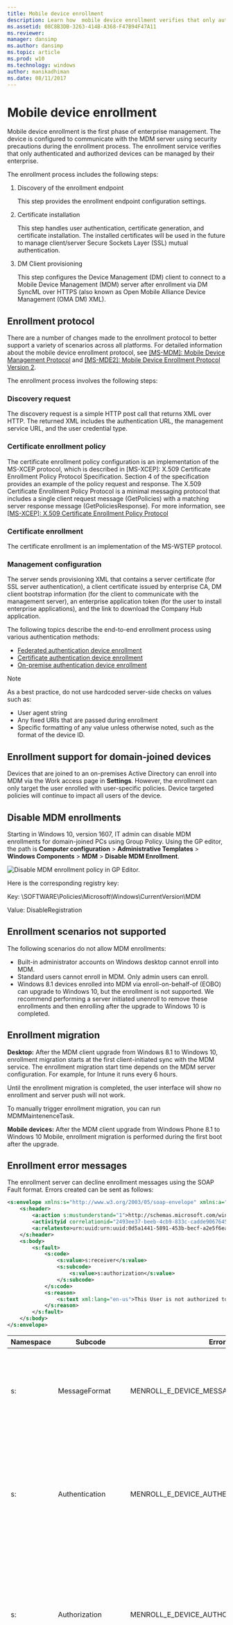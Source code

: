 ```yaml
---
title: Mobile device enrollment
description: Learn how  mobile device enrollment verifies that only authenticated and authorized devices can be managed by their enterprise.
ms.assetid: 08C8B3DB-3263-414B-A368-F47B94F47A11
ms.reviewer: 
manager: dansimp
ms.author: dansimp
ms.topic: article
ms.prod: w10
ms.technology: windows
author: manikadhiman
ms.date: 08/11/2017
---
```


# Mobile device enrollment

Mobile device enrollment is the first phase of enterprise management. The device is configured to communicate with the MDM server using security precautions during the enrollment process. The enrollment service verifies that only authenticated and authorized devices can be managed by their enterprise.

The enrollment process includes the following steps:

1.  Discovery of the enrollment endpoint

    This step provides the enrollment endpoint configuration settings.

2.  Certificate installation

    This step handles user authentication, certificate generation, and certificate installation. The installed certificates will be used in the future to manage client/server Secure Sockets Layer (SSL) mutual authentication.

3.  DM Client provisioning

    This step configures the Device Management (DM) client to connect to a Mobile Device Management (MDM) server after enrollment via DM SyncML over HTTPS (also known as Open Mobile Alliance Device Management (OMA DM) XML).

## Enrollment protocol

There are a number of changes made to the enrollment protocol to better support a variety of scenarios across all platforms. For detailed information about the mobile device enrollment protocol, see [\[MS-MDM\]: Mobile Device Management Protocol](/openspecs/windows_protocols/ms-mdm/33769a92-ac31-47ef-ae7b-dc8501f7104f) and [\[MS-MDE2\]: Mobile Device Enrollment Protocol Version 2]( https://go.microsoft.com/fwlink/p/?LinkId=619347).

The enrollment process involves the following steps:

### Discovery request
   The discovery request is a simple HTTP post call that returns XML over HTTP. The returned XML includes the authentication URL, the management service URL, and the user credential type.

### Certificate enrollment policy
The certificate enrollment policy configuration is an implementation of the MS-XCEP protocol, which is described in \[MS-XCEP\]: X.509 Certificate Enrollment Policy Protocol Specification. Section 4 of the specification provides an example of the policy request and response. The X.509 Certificate Enrollment Policy Protocol is a minimal messaging protocol that includes a single client request message (GetPolicies) with a matching server response message (GetPoliciesResponse). For more information, see [\[MS-XCEP\]: X.509 Certificate Enrollment Policy Protocol](/openspecs/windows_protocols/ms-xcep/08ec4475-32c2-457d-8c27-5a176660a210)

### Certificate enrollment
The certificate enrollment is an implementation of the MS-WSTEP protocol.

### Management configuration
The server sends provisioning XML that contains a server certificate (for SSL server authentication), a client certificate issued by enterprise CA, DM client bootstrap information (for the client to communicate with the management server), an enterprise application token (for the user to install enterprise applications), and the link to download the Company Hub application.

The following topics describe the end-to-end enrollment process using various authentication methods:

-   [Federated authentication device enrollment](federated-authentication-device-enrollment.md)
-   [Certificate authentication device enrollment](certificate-authentication-device-enrollment.md)
-   [On-premise authentication device enrollment](on-premise-authentication-device-enrollment.md)

> [!Note]
> As a best practice, do not use hardcoded server-side checks on values such as:
> -   User agent string
> -   Any fixed URIs that are passed during enrollment
> -   Specific formatting of any value unless otherwise noted, such as the format of the device ID.

## Enrollment support for domain-joined devices

Devices that are joined to an on-premises Active Directory can enroll into MDM via the Work access page in **Settings**. However, the enrollment can only target the user enrolled with user-specific policies. Device targeted policies will continue to impact all users of the device.

## Disable MDM enrollments

Starting in Windows 10, version 1607, IT admin can disable MDM enrollments for domain-joined PCs using Group Policy. Using the GP editor, the path is **Computer configuration** &gt; **Administrative Templates** &gt; **Windows Components** &gt; **MDM** &gt; **Disable MDM Enrollment**.

![Disable MDM enrollment policy in GP Editor.](images/mdm-enrollment-disable-policy.png)

Here is the corresponding registry key:

Key: \\SOFTWARE\\Policies\\Microsoft\\Windows\\CurrentVersion\\MDM

Value: DisableRegistration

## Enrollment scenarios not supported

The following scenarios do not allow MDM enrollments:

-   Built-in administrator accounts on Windows desktop cannot enroll into MDM.
-   Standard users cannot enroll in MDM. Only admin users can enroll.
-   Windows 8.1 devices enrolled into MDM via enroll-on-behalf-of (EOBO) can upgrade to Windows 10, but the enrollment is not supported. We recommend performing a server initiated unenroll to remove these enrollments and then enrolling after the upgrade to Windows 10 is completed.

## Enrollment migration

**Desktop:** After the MDM client upgrade from Windows 8.1 to Windows 10, enrollment migration starts at the first client-initiated sync with the MDM service. The enrollment migration start time depends on the MDM server configuration. For example, for Intune it runs every 6 hours.

Until the enrollment migration is completed, the user interface will show no enrollment and server push will not work.

To manually trigger enrollment migration, you can run MDMMaintenenceTask.

**Mobile devices:** After the MDM client upgrade from Windows Phone 8.1 to Windows 10 Mobile, enrollment migration is performed during the first boot after the upgrade.

## Enrollment error messages

The enrollment server can decline enrollment messages using the SOAP Fault format. Errors created can be sent as follows:

```xml
<s:envelope xmlns:s="http://www.w3.org/2003/05/soap-envelope" xmlns:a="http://www.w3.org/2005/08/addressing">
    <s:header>
        <a:action s:mustunderstand="1">http://schemas.microsoft.com/windows/pki/2009/01/enrollment/rstrc/wstep</a:action>
        <activityid correlationid="2493ee37-beeb-4cb9-833c-cadde9067645" xmlns="http://schemas.microsoft.com/2004/09/servicemodel/diagnostics">2493ee37-beeb-4cb9-833c-cadde9067645</activityid>
        <a:relatesto>urn:uuid:urn:uuid:0d5a1441-5891-453b-becf-a2e5f6ea3749</a:relatesto>
    </s:header>
    <s:body>
        <s:fault>
            <s:code>
                <s:value>s:receiver</s:value>
                <s:subcode>
                    <s:value>s:authorization</s:value>
                </s:subcode>
            </s:code>
            <s:reason>
                <s:text xml:lang="en-us">This User is not authorized to enroll</s:text>
            </s:reason>
        </s:fault>
    </s:body>
</s:envelope>
```

<table>
<colgroup>
<col width="20%" />
<col width="20%" />
<col width="20%" />
<col width="20%" />
<col width="20%" />
</colgroup>
<thead>
<tr class="header">
<th>Namespace</th>
<th>Subcode</th>
<th>Error</th>
<th>Description</th>
<th>HRESULT</th>
</tr>
</thead>
<tbody>
<tr class="odd">
<td><p>s:</p></td>
<td><p>MessageFormat</p></td>
<td><p>MENROLL_E_DEVICE_MESSAGE_FORMAT_ERROR</p></td>
<td><p>Invalid message from the Mobile Device Management (MDM) server.</p></td>
<td><p>80180001</p></td>
</tr>
<tr class="even">
<td><p>s:</p></td>
<td><p>Authentication</p></td>
<td><p>MENROLL_E_DEVICE_AUTHENTICATION_ERROR</p></td>
<td><p>The Mobile Device Management (MDM) server failed to authenticate the user. Try again or contact your system administrator.</p></td>
<td><p>80180002</p></td>
</tr>
<tr class="odd">
<td><p>s:</p></td>
<td><p>Authorization</p></td>
<td><p>MENROLL_E_DEVICE_AUTHORIZATION_ERROR</p></td>
<td><p>The user is not authorized to enroll to Mobile Device Management (MDM). Try again or contact your system administrator.</p></td>
<td><p>80180003</p></td>
</tr>
<tr class="even">
<td><p>s:</p></td>
<td><p>CertificateRequest</p></td>
<td><p>MENROLL_E_DEVICE_CERTIFICATEREQUEST_ERROR</p></td>
<td><p>The user has no permission for the certificate template or the certificate authority is unreachable. Try again or contact your system administrator.</p></td>
<td><p>80180004</p></td>
</tr>
<tr class="odd">
<td><p>s:</p></td>
<td><p>EnrollmentServer</p></td>
<td><p>MENROLL_E_DEVICE_CONFIGMGRSERVER_ERROR</p></td>
<td>The Mobile Device Management (MDM) server encountered an error. Try again or contact your system administrator.</td>
<td><p>80180005</p></td>
</tr>
<tr class="even">
<td><p>a:</p></td>
<td><p>InternalServiceFault</p></td>
<td><p>MENROLL_E_DEVICE_INTERNALSERVICE_ERROR</p></td>
<td><p> There was an unhandled exception on the Mobile Device Management (MDM) server. Try again or contact your system administrator.</p></td>
<td><p>80180006</p></td>
</tr>
<tr class="odd">
<td><p>a:</p></td>
<td><p>InvalidSecurity</p></td>
<td><p>MENROLL_E_DEVICE_INVALIDSECURITY_ERROR</p></td>
<td><p>The Mobile Device Management (MDM) server was not able to validate your account. Try again or contact your system administrator.</p></td>
<td><p>80180007</p></td>
</tr>
</tbody>
</table>

In Windows 10, version 1507, we added the deviceenrollmentserviceerror element. Here is an example:

```xml
<s:envelope xmlns:s="http://www.w3.org/2003/05/soap-envelope" xmlns:a="http://www.w3.org/2005/08/addressing">
    <s:header>
        <a:action s:mustunderstand="1">http://schemas.microsoft.com/windows/pki/2009/01/enrollment/rstrc/wstep</a:action>
        <activityid correlationid="2493ee37-beeb-4cb9-833c-cadde9067645" xmlns="http://schemas.microsoft.com/2004/09/servicemodel/diagnostics">2493ee37-beeb-4cb9-833c-cadde9067645</activityid>
        <a:relatesto>urn:uuid:urn:uuid:0d5a1441-5891-453b-becf-a2e5f6ea3749</a:relatesto>
    </s:header>
    <s:body>
        <s:fault>
            <s:code>
                <s:value>s:receiver</s:value>
                <s:subcode>
                    <s:value>s:authorization</s:value>
                </s:subcode>
            </s:code>
            <s:reason>
                <s:text xml:lang="en-us">device cap reached</s:text>
            </s:reason>
            <s:detail>
                <deviceenrollmentserviceerror xmlns="http://schemas.microsoft.com/windows/pki/2009/01/enrollment">
                    <errortype>devicecapreached</errortype>
                    <message>device cap reached</message>
                    <traceid>2493ee37-beeb-4cb9-833c-cadde9067645</traceid>
                </deviceenrollmentserviceerror>
            </s:detail>
        </s:fault>
    </s:body>
</s:envelope>
```

<table>
<colgroup>
<col width="25%" />
<col width="25%" />
<col width="25%" />
<col width="25%" />
</colgroup>
<thead>
<tr class="header">
<th>Subcode</th>
<th>Error</th>
<th>Description</th>
<th>HRESULT</th>
</tr>
</thead>
<tbody>
<tr class="odd">
<td><p>DeviceCapReached</p></td>
<td><p>MENROLL_E_DEVICECAPREACHED</p></td>
<td><p>The account has too many devices enrolled to Mobile Device Management (MDM). Delete or unenroll old devices to fix this error.</p></td>
<td><p>80180013</p></td>
</tr>
<tr class="even">
<td><p>DeviceNotSupported</p></td>
<td><p>MENROLL_E_DEVICENOTSUPPORTED</p></td>
<td><p>The Mobile Device Management (MDM) server doesn't support this platform or version, consider upgrading your device.</p></td>
<td><p>80180014</p></td>
</tr>
<tr class="odd">
<td><p>NotSupported</p></td>
<td><p>MENROLL_E_NOT_SUPPORTED</p></td>
<td><p>Mobile Device Management (MDM) is generally not supported for this device.</p></td>
<td><p>80180015</p></td>
</tr>
<tr class="even">
<td><p>NotEligibleToRenew</p></td>
<td><p>MENROLL_E_NOTELIGIBLETORENEW</p></td>
<td><p>The device is attempting to renew the Mobile Device Management (MDM) certificate, but the server rejected the request. Check renew schedule on the device.</p></td>
<td><p>80180016</p></td>
</tr>
<tr class="odd">
<td><p>InMaintenance</p></td>
<td><p>MENROLL_E_INMAINTENANCE</p></td>
<td><p>The Mobile Device Management (MDM) server states your account is in maintenance, try again later.</p></td>
<td><p>80180017</p></td>
</tr>
<tr class="even">
<td><p>UserLicense</p></td>
<td><p>MENROLL_E_USER_LICENSE</p></td>
<td><p>There was an error with your Mobile Device Management (MDM) user license. Contact your system administrator.</p></td>
<td><p>80180018</p></td>
</tr>
<tr class="odd">
<td><p>InvalidEnrollmentData</p></td>
<td><p>MENROLL_E_ENROLLMENTDATAINVALID</p></td>
<td><p>The Mobile Device Management (MDM) server rejected the enrollment data. The server may not be configured correctly.</p></td>
<td><p>80180019</p></td>
</tr>
</tbody>
</table>

TraceID is a freeform text node which is logged. It should identify the server side state for this enrollment attempt. This information may be used by support to look up why the server declined the enrollment.

## Related topics

-   [MDM enrollment of Windows-based devices](mdm-enrollment-of-windows-devices.md)
-   [Federated authentication device enrollment](federated-authentication-device-enrollment.md)
-   [Certificate authentication device enrollment](certificate-authentication-device-enrollment.md)
-   [On-premise authentication device enrollment](on-premise-authentication-device-enrollment.md)